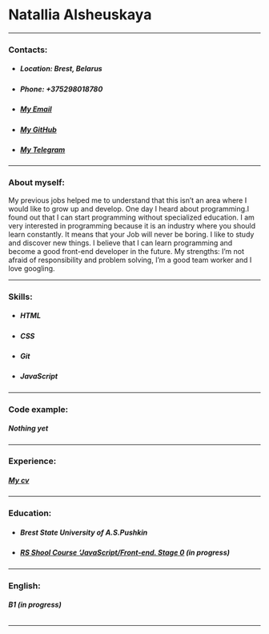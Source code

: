 # **Natallia Alsheuskaya**

**********************************************************************************

### **Contacts:**

* ##### Location: Brest, Belarus
* ##### Phone: +375298018780
* ##### [My Email](nata_24_12@mail.ru)
* ##### [My GitHub](https://github.com/natalie-js)
* ##### [My Telegram](https://t.me/o_natalie_js)

**********************************************************************************

### **About myself:**

My previous jobs helped me to understand that this isn’t an area where I would like to grow up and develop. One day I heard about programming.I found out that I can start programming without specialized education. I am very interested in programming because it is an industry where you should learn constantly. It means that your Job will never be boring. I like to study and discover new things. I believe that I can learn programming and become a good front-end developer in the future. My strengths: I’m not afraid of responsibility and problem solving, I’m a good team worker and I love googling.

**********************************************************************************

### **Skills:**

* ##### HTML
* ##### CSS
* ##### Git
* ##### JavaScript 

**********************************************************************************

### **Code example:**

##### Nothing yet

**********************************************************************************

### **Experience:**

##### [My cv](https://natalie-js.github.io/rsschool-cv/cv)

**********************************************************************************

### **Education:**

* ##### **Brest State University of A.S.Pushkin**
* ##### [RS Shool Course ‘JavaScript/Front-end. Stage 0](https://rs.school/js-stage0/) (in progress)

**********************************************************************************

### **English:**

###### **B1 (in progress)**

**********************************************************************************

